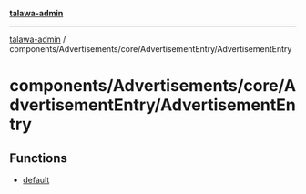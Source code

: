 [**talawa-admin**](../../../../../README.md)

***

[talawa-admin](../../../../../modules.md) / components/Advertisements/core/AdvertisementEntry/AdvertisementEntry

# components/Advertisements/core/AdvertisementEntry/AdvertisementEntry

## Functions

- [default](functions/default.md)
